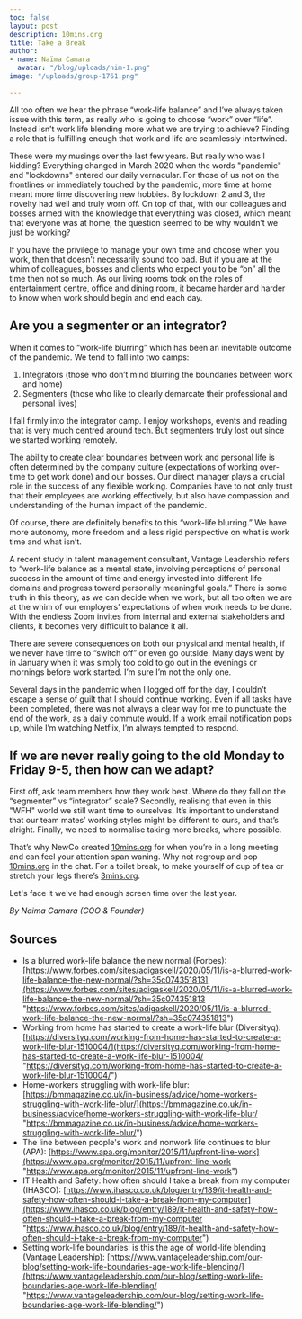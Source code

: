 ```yaml
---
toc: false
layout: post
description: 10mins.org
title: Take a Break
author:
- name: Naïma Camara
  avatar: "/blog/uploads/nim-1.png"
image: "/uploads/group-1761.png"

---
```

All too often we hear the phrase “work-life balance” and I’ve always taken issue with this term, as really who is going to choose “work” over “life”. Instead isn’t work life blending more what we are trying to achieve? Finding a role that is fulfilling enough that work and life are seamlessly intertwined.

These were my musings over the last few years. But really who was I kidding? Everything changed in March 2020 when the words "pandemic" and "lockdowns" entered our daily vernacular. For those of us not on the frontlines or immediately touched by the pandemic, more time at home meant more time discovering new hobbies. By lockdown 2 and 3, the novelty had well and truly worn off. On top of that, with our colleagues and bosses armed with the knowledge that everything was closed, which meant that everyone was at home, the question seemed to be why wouldn’t we just be working?

If you have the privilege to manage your own time and choose when you work, then that doesn’t necessarily sound too bad. But if you are at the whim of colleagues, bosses and clients who expect you to be “on” all the time then not so much. As our living rooms took on the roles of entertainment centre, office and dining room, it became harder and harder to know when work should begin and end each day.

## Are you a segmenter or an integrator?

When it comes to “work-life blurring” which has been an inevitable outcome of the pandemic. We tend to fall into two camps:

1. Integrators (those who don’t mind blurring the boundaries between work and home)
2. Segmenters (those who like to clearly demarcate their professional and personal lives)

I fall firmly into the integrator camp. I enjoy workshops, events and reading that is very much centred around tech. But segmenters truly lost out since we started working remotely.

The ability to create clear boundaries between work and personal life is often determined by the company culture (expectations of working over-time to get work done) and our bosses. Our direct manager plays a crucial role in the success of any flexible working. Companies have to not only trust that their employees are working effectively, but also have compassion and understanding of the human impact of the pandemic.

Of course, there are definitely benefits to this “work-life blurring.” We have more autonomy, more freedom and a less rigid perspective on what is work time and what isn’t.

A recent study in talent management consultant, Vantage Leadership refers to “work-life balance as a mental state, involving perceptions of personal success in the amount of time and energy invested into different life domains and progress toward personally meaningful goals.” There is some truth in this theory, as we can decide when we work, but all too often we are at the whim of our employers’ expectations of when work needs to be done. With the endless Zoom invites from internal and external stakeholders and clients, it becomes very difficult to balance it all.

There are severe consequences on both our physical and mental health, if we never have time to “switch off” or even go outside. Many days went by in January when it was simply too cold to go out in the evenings or mornings before work started. I’m sure I’m not the only one.

Several days in the pandemic when I logged off for the day, I couldn’t escape a sense of guilt that I should continue working. Even if all tasks have been completed, there was not always a clear way for me to punctuate the end of the work, as a daily commute would. If a work email notification pops up, while I’m watching Netflix, I’m always tempted to respond.

## If we are never really going to the old Monday to Friday 9-5, then how can we adapt?

First off, ask team members how they work best. Where do they fall on the “segmenter” vs “integrator” scale? Secondly, realising that even in this "WFH" world we still want time to ourselves. It’s important to understand that our team mates’ working styles might be different to ours, and that’s alright. Finally, we need to normalise taking more breaks, where possible.

That’s why NewCo created [10mins.org](http://10mins.org/) for when you’re in a long meeting and can feel your attention span waning. Why not regroup and pop [10mins.org](http://10mins.org/) in the chat. For a toilet break, to make yourself of cup of tea or stretch your legs there’s [3mins.org](http://3mins.org/).

Let's face it we've had enough screen time over the last year.

_By Naima Camara (COO & Founder)_

## Sources

* Is a blurred work-life balance the new normal (Forbes): [https://www.forbes.com/sites/adigaskell/2020/05/11/is-a-blurred-work-life-balance-the-new-normal/?sh=35c074351813](https://www.forbes.com/sites/adigaskell/2020/05/11/is-a-blurred-work-life-balance-the-new-normal/?sh=35c074351813 "https://www.forbes.com/sites/adigaskell/2020/05/11/is-a-blurred-work-life-balance-the-new-normal/?sh=35c074351813")
* Working from home has started to create a work-life blur (Diversityq): [https://diversityq.com/working-from-home-has-started-to-create-a-work-life-blur-1510004/](https://diversityq.com/working-from-home-has-started-to-create-a-work-life-blur-1510004/ "https://diversityq.com/working-from-home-has-started-to-create-a-work-life-blur-1510004/")
* Home-workers struggling with work-life blur: [https://bmmagazine.co.uk/in-business/advice/home-workers-struggling-with-work-life-blur/](https://bmmagazine.co.uk/in-business/advice/home-workers-struggling-with-work-life-blur/ "https://bmmagazine.co.uk/in-business/advice/home-workers-struggling-with-work-life-blur/")
* The line between people's work and nonwork life continues to blur (APA): [https://www.apa.org/monitor/2015/11/upfront-line-work](https://www.apa.org/monitor/2015/11/upfront-line-work "https://www.apa.org/monitor/2015/11/upfront-line-work")
* IT Health and Safety: how often should I take a break from my computer (IHASCO): [https://www.ihasco.co.uk/blog/entry/189/it-health-and-safety-how-often-should-i-take-a-break-from-my-computer](https://www.ihasco.co.uk/blog/entry/189/it-health-and-safety-how-often-should-i-take-a-break-from-my-computer "https://www.ihasco.co.uk/blog/entry/189/it-health-and-safety-how-often-should-i-take-a-break-from-my-computer")
* Setting work-life boundaries: is this the age of world-life blending (Vantage Leadership): [https://www.vantageleadership.com/our-blog/setting-work-life-boundaries-age-work-life-blending/](https://www.vantageleadership.com/our-blog/setting-work-life-boundaries-age-work-life-blending/ "https://www.vantageleadership.com/our-blog/setting-work-life-boundaries-age-work-life-blending/")